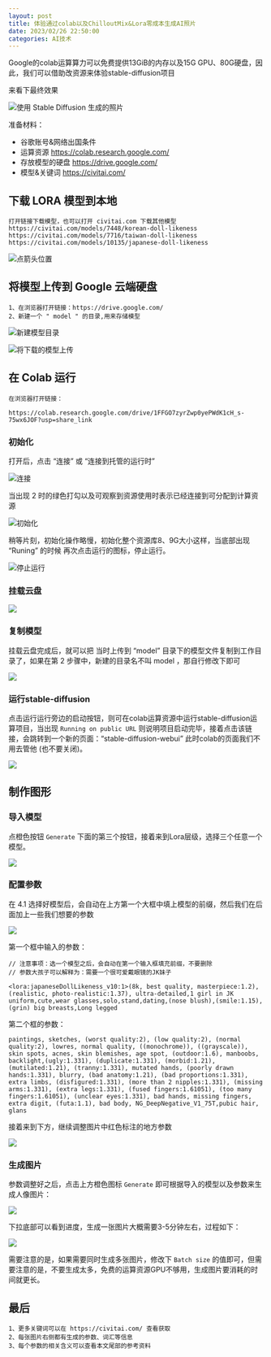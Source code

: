 ```yaml
---
layout: post
title: 体验通过colab以及ChilloutMix&Lora零成本生成AI照片
date: 2023/02/26 22:50:00
categories: AI技术
---
```


Google的colab运算算力可以免费提供13GiB的内存以及15G GPU、80G硬盘，因此，我们可以借助改资源来体验stable-diffusion项目

来看下最终效果

![使用 Stable Diffusion 生成的照片](https://resource.static.tencent.itan90.cn/mac_pic/2023-02-26/WjDPGO.jpg)

<!--more-->

准备材料：

- 谷歌账号&网络出国条件
- 运算资源 https://colab.research.google.com/ 
- 存放模型的硬盘 https://drive.google.com/ 
- 模型&关键词 https://civitai.com/


## 下载 LORA 模型到本地

```
打开链接下载模型，也可以打开 civitai.com 下载其他模型
https://civitai.com/models/7448/korean-doll-likeness
https://civitai.com/models/7716/taiwan-doll-likeness
https://civitai.com/models/10135/japanese-doll-likeness
```


![点箭头位置](https://resource.static.tencent.itan90.cn/mac_pic/2023-02-26/PKHuAX.jpg)

## 将模型上传到 Google 云端硬盘

```
1、在浏览器打开链接：https://drive.google.com/
2、新建一个 " model " 的目录,用来存储模型
```

![新建模型目录](https://resource.static.tencent.itan90.cn/mac_pic/2023-02-26/vUuw7A.png)


![将下载的模型上传](https://resource.static.tencent.itan90.cn/mac_pic/2023-02-26/igfEIX.jpg)

## 在 Colab 运行

```
在浏览器打开链接：

https://colab.research.google.com/drive/1FFGO7zyrZwp0yePWdK1cH_s-75wx6JOF?usp=share_link
```

### 初始化

打开后，点击 “连接” 或 “连接到托管的运行时”

![连接](https://resource.static.tencent.itan90.cn/mac_pic/2023-02-26/5saVpI.png)

当出现 2 时的绿色打勾以及可观察到资源使用时表示已经连接到可分配到计算资源

![初始化](https://resource.static.tencent.itan90.cn/mac_pic/2023-02-26/s0EXBi.png)

稍等片刻，初始化操作略慢，初始化整个资源库8、9G大小这样，当底部出现 “Runing” 的时候 再次点击运行的图标，停止运行。

![停止运行](https://resource.static.tencent.itan90.cn/mac_pic/2023-02-26/e1xldA.png)

### 挂载云盘

![](https://resource.static.tencent.itan90.cn/mac_pic/2023-02-26/gZChT3.png)

### 复制模型

挂载云盘完成后，就可以把 当时上传到 “model” 目录下的模型文件复制到工作目录了，如果在第 2 步骤中，新建的目录名不叫 model ，那自行修改下即可

![](https://resource.static.tencent.itan90.cn/mac_pic/2023-02-26/abOunF.png)

### 运行stable-diffusion

点击运行运行旁边的启动按钮，则可在colab运算资源中运行stable-diffusion运算项目，当出现 `Running on public URL` 则说明项目启动完毕，接着点击该链接，会跳转到一个新的页面：“stable-diffusion-webui” 此时colab的页面我们不用去管他 (也不要关闭)。

![](https://resource.static.tencent.itan90.cn/mac_pic/2023-02-26/urkl4u.png)


## 制作图形

### 导入模型

点橙色按钮 `Generate` 下面的第三个按钮，接着来到Lora层级，选择三个任意一个模型。

![](https://resource.static.tencent.itan90.cn/mac_pic/2023-02-26/71CRHo.jpg)

### 配置参数

在 4.1 选择好模型后，会自动在上方第一个大框中填上模型的前缀，然后我们在后面加上一些我们想要的参数

![](https://resource.static.tencent.itan90.cn/mac_pic/2023-02-26/POdms6.png)

第一个框中输入的参数：

```
// 注意事项：选一个模型之后，会自动在第一个输入框填充前缀，不要删除
// 参数大孩子可以解释为：需要一个很可爱戴眼镜的JK妹子 

<lora:japaneseDollLikeness_v10:1>(8k, best quality, masterpiece:1.2), (realistic, photo-realistic:1.37), ultra-detailed,1 girl in JK uniform,cute,wear glasses,solo,stand,dating,(nose blush),(smile:1.15),(grin) big breasts,Long legged
```

第二个框的参数：

```
paintings, sketches, (worst quality:2), (low quality:2), (normal quality:2), lowres, normal quality, ((monochrome)), ((grayscale)), skin spots, acnes, skin blemishes, age spot, (outdoor:1.6), manboobs, backlight,(ugly:1.331), (duplicate:1.331), (morbid:1.21), (mutilated:1.21), (tranny:1.331), mutated hands, (poorly drawn hands:1.331), blurry, (bad anatomy:1.21), (bad proportions:1.331), extra limbs, (disfigured:1.331), (more than 2 nipples:1.331), (missing arms:1.331), (extra legs:1.331), (fused fingers:1.61051), (too many fingers:1.61051), (unclear eyes:1.331), bad hands, missing fingers, extra digit, (futa:1.1), bad body, NG_DeepNegative_V1_75T,pubic hair, glans
```

接着来到下方，继续调整图片中红色标注的地方参数

![](https://resource.static.tencent.itan90.cn/mac_pic/2023-02-26/bIg478.jpg)

### 生成图片

参数调整好之后，点击上方橙色图标 `Generate` 即可根据导入的模型以及参数来生成人像图片：

![](https://resource.static.tencent.itan90.cn/mac_pic/2023-02-26/QEAieS.png)

下拉底部可以看到进度，生成一张图片大概需要3-5分钟左右，过程如下：

![](https://resource.static.tencent.itan90.cn/mac_pic/2023-02-26/d5r9mQ.png)

需要注意的是，如果需要同时生成多张图片，修改下 `Batch size` 的值即可，但需要注意的是，不要生成太多，免费的运算资源GPU不够用，生成图片要消耗的时间就更长。

## 最后

```
1、更多关键词可以在 https://civitai.com/ 查看获取
2、每张图片右侧都有生成的参数、词汇等信息
3、每个参数的相关含义可以查看本文尾部的参考资料
```
